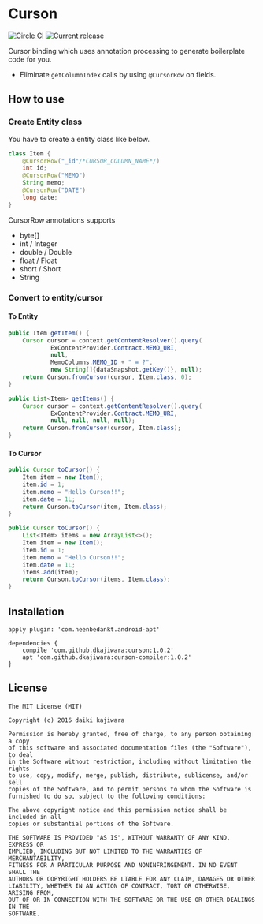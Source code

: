 # Curson
[![Circle CI](https://circleci.com/gh/dkajiwara/Curson.svg?style=shield)](https://circleci.com/gh/dkajiwara/Curson)
[![Current release](https://api.bintray.com/packages/dkajiwara/maven/curson/images/download.svg)](https://dl.bintray.com/dkajiwara/maven/jp/dkajiwara)

Cursor binding which uses annotation processing to generate boilerplate code for you.  

 * Eliminate `getColumnIndex` calls by using `@CursorRow` on fields.

## How to use
### Create Entity class
You have to create a entity class like below.

```java
class Item {
    @CursorRow("_id"/*CURSOR_COLUMN_NAME*/)
    int id;
    @CursorRow("MEMO")
    String memo;
    @CursorRow("DATE")
    long date;
}
```
CursorRow annotations supports
* byte[]
* int / Integer
* double / Double
* float / Float
* short / Short
* String

### Convert to entity/cursor
####  To Entity
```java
public Item getItem() {
    Cursor cursor = context.getContentResolver().query(
            ExContentProvider.Contract.MEMO_URI,
            null,
            MemoColumns.MEMO_ID + " = ?",
            new String[]{dataSnapshot.getKey()}, null);
    return Curson.fromCursor(cursor, Item.class, 0);
}

public List<Item> getItems() {
    Cursor cursor = context.getContentResolver().query(
            ExContentProvider.Contract.MEMO_URI,
            null, null, null, null);
    return Curson.fromCursor(cursor, Item.class);
}
```
#### To Cursor
```java
public Cursor toCursor() {
    Item item = new Item();
    item.id = 1;
    item.memo = "Hello Curson!!";
    item.date = 1L;
    return Curson.toCursor(item, Item.class);
}

public Cursor toCursor() {
    List<Item> items = new ArrayList<>();
    Item item = new Item();
    item.id = 1;
    item.memo = "Hello Curson!!";
    item.date = 1L;
    items.add(item);
    return Curson.toCursor(items, Item.class);
}
```

Installation
--------
```
apply plugin: 'com.neenbedankt.android-apt'

dependencies {
    compile 'com.github.dkajiwara:curson:1.0.2'
    apt 'com.github.dkajiwara:curson-compiler:1.0.2'
}
```

License
-------
    The MIT License (MIT)
    
    Copyright (c) 2016 daiki kajiwara
    
    Permission is hereby granted, free of charge, to any person obtaining a copy
    of this software and associated documentation files (the "Software"), to deal
    in the Software without restriction, including without limitation the rights
    to use, copy, modify, merge, publish, distribute, sublicense, and/or sell
    copies of the Software, and to permit persons to whom the Software is
    furnished to do so, subject to the following conditions:
    
    The above copyright notice and this permission notice shall be included in all
    copies or substantial portions of the Software.
    
    THE SOFTWARE IS PROVIDED "AS IS", WITHOUT WARRANTY OF ANY KIND, EXPRESS OR
    IMPLIED, INCLUDING BUT NOT LIMITED TO THE WARRANTIES OF MERCHANTABILITY,
    FITNESS FOR A PARTICULAR PURPOSE AND NONINFRINGEMENT. IN NO EVENT SHALL THE
    AUTHORS OR COPYRIGHT HOLDERS BE LIABLE FOR ANY CLAIM, DAMAGES OR OTHER
    LIABILITY, WHETHER IN AN ACTION OF CONTRACT, TORT OR OTHERWISE, ARISING FROM,
    OUT OF OR IN CONNECTION WITH THE SOFTWARE OR THE USE OR OTHER DEALINGS IN THE
    SOFTWARE.


